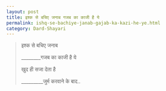 ```yaml
---
layout: post
title: इश्क से बचिए जनाब गजब का काजी है ये
permalink: ishq-se-bachiye-janab-gajab-ka-kazi-he-ye.html
category: Dard-Shayari
---
```

> इश्क से बचिए जनाब 
> 
> ________गजब का काजी है ये
> 
> खुद ही सजा देता है 
> 
> _________जुर्म करवाने के बाद..
